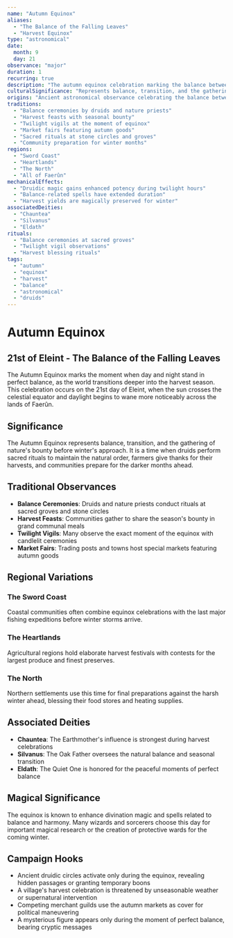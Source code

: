```yaml
---
name: "Autumn Equinox"
aliases:
  - "The Balance of the Falling Leaves"
  - "Harvest Equinox"
type: "astronomical"
date:
  month: 9
  day: 21
observance: "major"
duration: 1
recurring: true
description: "The autumn equinox celebration marking the balance between day and night as harvest season reaches its peak"
culturalSignificance: "Represents balance, transition, and the gathering of nature's bounty before winter's approach"
origins: "Ancient astronomical observance celebrating the balance between light and dark during harvest season"
traditions:
  - "Balance ceremonies by druids and nature priests"
  - "Harvest feasts with seasonal bounty"
  - "Twilight vigils at the moment of equinox"
  - "Market fairs featuring autumn goods"
  - "Sacred rituals at stone circles and groves"
  - "Community preparation for winter months"
regions:
  - "Sword Coast"
  - "Heartlands"
  - "The North"
  - "All of Faerûn"
mechanicalEffects:
  - "Druidic magic gains enhanced potency during twilight hours"
  - "Balance-related spells have extended duration"
  - "Harvest yields are magically preserved for winter"
associatedDeities:
  - "Chauntea"
  - "Silvanus"
  - "Eldath"
rituals:
  - "Balance ceremonies at sacred groves"
  - "Twilight vigil observations"
  - "Harvest blessing rituals"
tags:
  - "autumn"
  - "equinox"
  - "harvest"
  - "balance"
  - "astronomical"
  - "druids"
---
```


# Autumn Equinox

## 21st of Eleint - The Balance of the Falling Leaves

The Autumn Equinox marks the moment when day and night stand in perfect balance, as the world transitions deeper into the harvest season. This celebration occurs on the 21st day of Eleint, when the sun crosses the celestial equator and daylight begins to wane more noticeably across the lands of Faerûn.

## Significance

The Autumn Equinox represents balance, transition, and the gathering of nature's bounty before winter's approach. It is a time when druids perform sacred rituals to maintain the natural order, farmers give thanks for their harvests, and communities prepare for the darker months ahead.

## Traditional Observances

- **Balance Ceremonies**: Druids and nature priests conduct rituals at sacred groves and stone circles
- **Harvest Feasts**: Communities gather to share the season's bounty in grand communal meals
- **Twilight Vigils**: Many observe the exact moment of the equinox with candlelit ceremonies
- **Market Fairs**: Trading posts and towns host special markets featuring autumn goods

## Regional Variations

### The Sword Coast

Coastal communities often combine equinox celebrations with the last major fishing expeditions before winter storms arrive.

### The Heartlands

Agricultural regions hold elaborate harvest festivals with contests for the largest produce and finest preserves.

### The North

Northern settlements use this time for final preparations against the harsh winter ahead, blessing their food stores and heating supplies.

## Associated Deities

- **Chauntea**: The Earthmother's influence is strongest during harvest celebrations
- **Silvanus**: The Oak Father oversees the natural balance and seasonal transition
- **Eldath**: The Quiet One is honored for the peaceful moments of perfect balance

## Magical Significance

The equinox is known to enhance divination magic and spells related to balance and harmony. Many wizards and sorcerers choose this day for important magical research or the creation of protective wards for the coming winter.

## Campaign Hooks

- Ancient druidic circles activate only during the equinox, revealing hidden passages or granting temporary boons
- A village's harvest celebration is threatened by unseasonable weather or supernatural intervention
- Competing merchant guilds use the autumn markets as cover for political maneuvering
- A mysterious figure appears only during the moment of perfect balance, bearing cryptic messages
